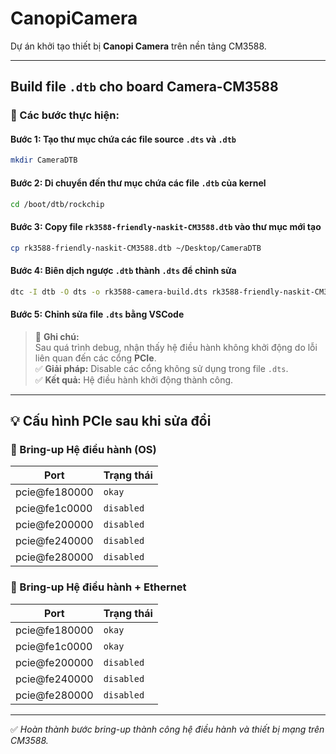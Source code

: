 # CanopiCamera

Dự án khởi tạo thiết bị **Canopi Camera** trên nền tảng CM3588.

---

## Build file `.dtb` cho board Camera-CM3588

### 🔧 Các bước thực hiện:

#### **Bước 1**: Tạo thư mục chứa các file source `.dts` và `.dtb`

```bash
mkdir CameraDTB
```

#### **Bước 2**: Di chuyển đến thư mục chứa các file `.dtb` của kernel

```bash
cd /boot/dtb/rockchip
```

#### **Bước 3**: Copy file `rk3588-friendly-naskit-CM3588.dtb` vào thư mục mới tạo

```bash
cp rk3588-friendly-naskit-CM3588.dtb ~/Desktop/CameraDTB
```

#### **Bước 4**: Biên dịch ngược `.dtb` thành `.dts` để chỉnh sửa

```bash
dtc -I dtb -O dts -o rk3588-camera-build.dts rk3588-friendly-naskit-CM3588.dtb
```

#### **Bước 5**: Chỉnh sửa file `.dts` bằng VSCode

> 📌 **Ghi chú:**  
> Sau quá trình debug, nhận thấy hệ điều hành không khởi động do lỗi liên quan đến các cổng **PCIe**.  
> ✅ **Giải pháp:** Disable các cổng không sử dụng trong file `.dts`.  
> ✅ **Kết quả:** Hệ điều hành khởi động thành công.

---

## 💡 Cấu hình PCIe sau khi sửa đổi

### 🔹 Bring-up Hệ điều hành (OS)

| Port              | Trạng thái  |
|-------------------|-------------|
| pcie@fe180000     | `okay`      |
| pcie@fe1c0000     | `disabled`  |
| pcie@fe200000     | `disabled`  |
| pcie@fe240000     | `disabled`  |
| pcie@fe280000     | `disabled`  |

### 🔹 Bring-up Hệ điều hành + Ethernet

| Port              | Trạng thái  |
|-------------------|-------------|
| pcie@fe180000     | `okay`      |
| pcie@fe1c0000     | `okay`      |
| pcie@fe200000     | `disabled`  |
| pcie@fe240000     | `disabled`  |
| pcie@fe280000     | `disabled`  |

---

✅ *Hoàn thành bước bring-up thành công hệ điều hành và thiết bị mạng trên CM3588.*
